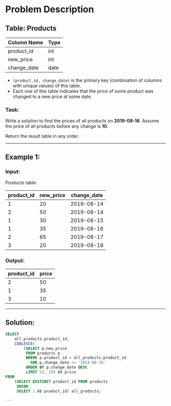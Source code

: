 # Problem Description

## Table: Products

| Column Name   | Type    |
|---------------|---------|
| product_id    | int     |
| new_price     | int     |
| change_date   | date    |

- `(product_id, change_date)` is the primary key (combination of columns with unique values) of this table.
- Each row of this table indicates that the price of some product was changed to a new price at some date.

### Task:
Write a solution to find the prices of all products on **2019-08-16**. Assume the price of all products before any change is **10**.

Return the result table in any order.

---

## Example 1:

### Input: 

Products table:

| product_id | new_price | change_date |
|------------|-----------|-------------|
| 1          | 20        | 2019-08-14  |
| 2          | 50        | 2019-08-14  |
| 1          | 30        | 2019-08-15  |
| 1          | 35        | 2019-08-16  |
| 2          | 65        | 2019-08-17  |
| 3          | 20        | 2019-08-18  |

### Output: 

| product_id | price |
|------------|-------|
| 2          | 50    |
| 1          | 35    |
| 3          | 10    |

---

## Solution:

```sql
SELECT 
    all_products.product_id,
    COALESCE(
        (SELECT p.new_price
         FROM products p
         WHERE p.product_id = all_products.product_id 
           AND p.change_date <= '2019-08-16'
         ORDER BY p.change_date DESC
         LIMIT 1), 10) AS price
FROM 
    (SELECT DISTINCT product_id FROM products
     UNION 
     SELECT 3 AS product_id) all_products;

---
